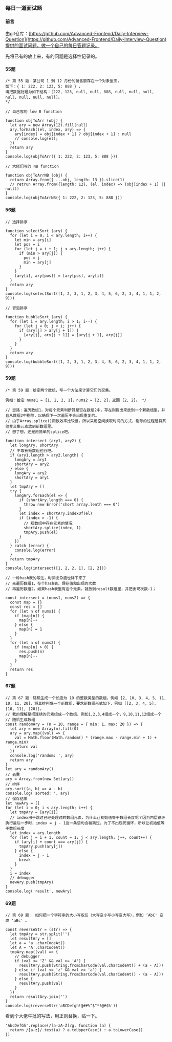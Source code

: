 ### 每日一道面试题

#### 前言

由git仓库：[https://github.com/Advanced-Frontend/Daily-Interview-Question](https://github.com/Advanced-Frontend/Daily-Interview-Question)提供的面试问题，做一个自己的每日答题记录。

先将已有的放上来，有的问题是选择性记录的。

#### 55题

    /* 第 55 题：某公司 1 到 12 月份的销售额存在一个对象里面，
    如下：{ 1: 222, 2: 123, 5: 888 } ，
    请把数据处理为如下结构：[222, 123, null, null, 888, null, null, null, null, null, null, null]。
    */

    // 自己写的 low B function

    function objToArr (obj) {
      let ary = new Array(12).fill(null)
      ary.forEach((el, index, ary) => {
        ary[index] = obj[index + 1] ? obj[index + 1] : null
        // console.log(el);
      })
      return ary
    }
    console.log(objToArr({ 1: 222, 2: 123, 5: 888 }))

    // 大佬们写的 NB function

    function objToArrNB (obj) {
      return Array.from({ ...obj, length: 13 }).slice(1)
      // retrun Array.from({length: 12}, (el, index) => (obj[index + 1] || null))
    }
    console.log(objToArrNB({ 1: 222, 2: 123, 5: 888 }))

#### 56题

    // 选择排序

    function selectSort (ary) {
      for (let i = 0; i < ary.length; i++) {
        let min = ary[i]
        let pos = i
        for (let j = i + 1; j < ary.length; j++) {
          if (min > ary[j]) {
            pos = j
            min = ary[j]
          }
        }
        [ary[i], ary[pos]] = [ary[pos], ary[i]]
      }
      return ary
    }
    console.log(selectSort([1, 2, 3, 1, 2, 3, 4, 5, 6, 2, 3, 4, 1, 1, 2, 9]))

    // 冒泡排序

    function bubbleSort (ary) {
      for (let i = ary.length; i > 1; i--) {
        for (let j = 0; j < i; j++) {
          if (ary[j] > ary[j + 1]) {
            [ary[j], ary[j + 1]] = [ary[j + 1], ary[j]]
          }
        }
      }
      return ary
    }
    console.log(bubbleSort([1, 2, 3, 1, 2, 3, 4, 5, 6, 2, 3, 4, 1, 1, 2, 9]))

#### 59题

    /* 第 59 题：给定两个数组，写一个方法来计算它们的交集。

    例如：给定 nums1 = [1, 2, 2, 1]，nums2 = [2, 2]，返回 [2, 2]。 */

    // 思路：遍历数组1，对每个元素判断其是否在数组2中，存在则提出来放到一个新数组里，并且从数组2中剔除，以确保下一次遍历不会出现重复的。
    // 由于Array.splice()函数效率比较低，所以采用空间换取时间的方式，剔除的过程是将其他非交集元素放到新数组里。
    // 想了想，还是用简单的splice吧。

    function intersect (ary1, ary2) {
      let longAry, shortAry
      // 不取长短数组也行吧。
      if (ary1.length > ary2.length) {
        longAry = ary1
        shortAry = ary2
      } else {
        longAry = ary2
        shortAry = ary1
      }
      let tmpAry = []
      try {
        longAry.forEach(el => {
          if (shortAry.length === 0) {
            throw new Error('short array.lenth === 0')
          }
          let index = shortAry.indexOf(el)
          if (index > -1) {
            // 短数组中存在元素的情况
            shortAry.splice(index, 1)
            tmpAry.push(el)
          }
        })
      } catch (error) {
        console.log(error)
      }
      return tmpAry
    }
    console.log(intersect([1, 2, 2, 1], [2, 2]))

    // 一种hash表的写法，时间复杂度也降下来了
    // 先遍历数组1，存个hash表，保存值和出现的次数
    // 再遍历数组2，如果hash表里有这个元素，就放到result数组里，并把出现次数-1；

    const intersect = (nums1, nums2) => {
      const map = {}
      const res = []
      for (let n of nums1) {
        if (map[n]) {
          map[n]++
        } else {
          map[n] = 1
        }
      }
      for (let n of nums2) {
        if (map[n] > 0) {
          res.push(n)
          map[n]--
        }
      }
      return res
    }

#### 67题

    // 第 67 题：随机生成一个长度为 10 的整数类型的数组，例如 [2, 10, 3, 4, 5, 11, 10, 11, 20]，将其排列成一个新数组，要求新数组形式如下，例如 [[2, 3, 4, 5], [10, 11], [20]]。
    // 我的理解是把连续的元素组成一个数组，例如1,2,3,4组成一个，9,10,11,12组成一个
    // 随机生成数组
    const randomAry = (n = 10, range = { min: 1, max: 20 }) => {
      let ary = new Array(n).fill(0)
      ary = ary.map((val) => {
        val = Math.floor(Math.random() * (range.max - range.min + 1) + range.min)
        return val
      })
      console.log('random: ', ary)
      return ary
    }
    let ary = randomAry()
    // 去重
    ary = Array.from(new Set(ary))
    // 排序
    ary.sort((a, b) => a - b)
    console.log('sorted: ', ary)
    // 保存结果
    let newAry = []
    for (let i = 0; i < ary.length; i++) {
      let tmpAry = [ary[i]]
      // index用于跳过已经处理过的数组元素，为什么让初始值等于数组长度呢？因为内层循环执行最后一步时，index = j - 1这一条语句会被跳过，为了不出现死循环，所以让初始值等于数组长度
      let index = ary.length
      for (let j = i + 1, count = 1; j < ary.length; j++, count++) {
        if (ary[i] + count === ary[j]) {
          tmpAry.push(ary[j])
        } else {
          index = j - 1
          break
        }
      }
      i = index
      // debugger
      newAry.push(tmpAry)
    }
    console.log('result', newAry)

#### 69题

    // 第 69 题： 如何把一个字符串的大小写取反（大写变小写小写变大写），例如 ’AbC' 变成 'aBc' 。

    const reverseStr = (str) => {
      let tmpAry = str.split('')
      let resultAry = []
      let a = 'a'.charCodeAt()
      let A = 'A'.charCodeAt()
      tmpAry.map((val) => {
        // debugger
        if (val <= 'Z' && val >= 'A') {
          resultAry.push(String.fromCharCode(val.charCodeAt() + (a - A)))
        } else if (val <= 'z' && val >= 'a') {
          resultAry.push(String.fromCharCode(val.charCodeAt() - (a - A)))
        } else {
          resultAry.push(val)
        }
      })
      return resultAry.join('')
    }
    console.log(reverseStr('aBCDefgh!@##%^$^*!@#$%'))

看到个大佬牛批的写法，用正则替换，贴一下。

    'AbcDefGh'.replace(/[a-zA-Z]/g, function (a) {
      return /[a-z]/.test(a) ? a.toUpperCase() : a.toLowerCase()
    })
